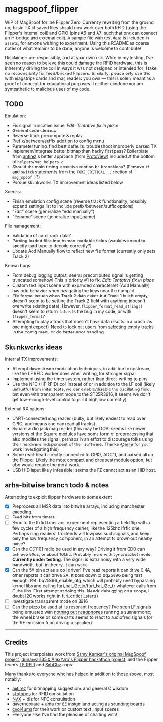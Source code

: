 # magspoof_flipper
WIP of MagSpoof for the Flipper Zero. Currently rewriting from the ground up; basic TX of saved files should now work over both RFID (using the Flipper's internal coil) and GPIO (pins A6 and A7: such that one can connect an H-bridge and external coil). A sample file with test data is included in `assets`, for anyone wishing to experiment. Using this README as coarse notes of what remains to be done; anyone is welcome to contribute!

Disclaimer: use responsibly, and at your own risk. While in my testing, I've seen no reason to believe this could damage the RFID hardware, this is inherently driving the coil in ways it was not designed or intended for; I take no responsibility for fried/bricked Flippers. Similarly, please only use this with magstripe cards and mag readers you own — this is solely meant as a proof of concept for educational purposes. I neither condone nor am sympathetic to malicious uses of my code.

## TODO
Emulation:
- Fix signal truncation issue! *Edit: Tentative fix in place*
- General code cleanup
- Reverse track precompute & replay
- Prefix/between/suffix addition to config menu
- Parameter tuning, find best defaults, troubleshoot improperly parsed TX
- Implement/integrate better bitmap than hacky first pass? Boilerplate from [antirez](https://github.com/antirez)'s better approach (from [ProtoView](https://github.com/antirez/protoview)) included at the bottom of `helpers/mag_helpers.c`
- Should the main timing-sensitive section be branchless? (Remove `if` and `switch` statements from the `FURI_CRITICAL...` section of `mag_spoof()`?)
- Pursue skunkworks TX improvement ideas listed below

Scenes:
- Finish emulation config scene (reverse track functionality; possibly expand settings list to include prefix/between/suffix options)
- "Edit" scene (generalize "Add manually")
- "Rename" scene (generalize input_name)

File management:
- Validation of card track data?
- Parsing loaded files into human-readable fields (would we need to specify card type to decode correctly?)
- Update Add Manually flow to reflect new file format (currently only sets Track 2)

Known bugs:
- From debug logging output, seems precomputed signal is getting truncated somehow! This is priority \#1 to fix. *Edit: Tentative fix in place*
- Custom text input scene with expanded characterset (Add Manually) has odd behavior when navigating the keys near the numpad
- File format issues when Track 2 data exists but Track 1 is left empty; doesn't seem to be setting the Track 2 field with anything (doesn't overwrite existing data). However, `flipper_format_read_string()` doesn't seem to return `false`. Is the bug in my code, or with `flipper_format`?
- Attempting to play a track that doesn't have data results in a crash (as one might expect). Need to lock out users from selecting empty tracks in the config menu or do better error handling

## Skunkworks ideas
Internal TX improvements:
- Attempt downstream modulation techniques, in addition to upstream, like the LF RFID worker does when writing, for stronger signal
- Implement using the timer system, rather than direct-writing to pins
- Use the NFC (HF RFID) coil instead of or in addition to the LF coil (likely unfruitful from initial tests; we can enable/disable the oscillating field, but even with transparent mode to the ST25R3916, it seems we don't get low-enough-level control to pull it high/low correctly) 

External RX options:
- UART-connected mag reader (bulky, but likely easiest to read over GPIO, and means one can read all tracks)
- Square audio jack mag reader (this may be DOA; seems like newer versions of the Square modules have some form of preprocessing that also modifies the signal, perhaps in an effort to discourage folks using their hardware independent of their software. Thanks [@arha](https://github.com/arha) for your work investigating this)
- Some read-head directly connected to GPIO, ADC'd, and parsed all on the Flipper. Likely the most compact and cheapest module option, but also would require the most work.
- USB HID input likely infeasible; seems the FZ cannot act as an HID host.

## arha-bitwise branch todo & notes
Attempting to exploit flipper hardware to some extent

- [X] Preprocess all MSR data into bitwise arrays, including manchester encoding. 
- [ ] Feed bits from timers
- [ ] Sync to the lfrfid timer and experiment representing a field flip with a few cycles of a high frequency carrier, like the 125khz lfrfid one. Perhaps mag readers' frontends will lowpass such signals, and keep only the low frequency component, in an attempt to drown out nearby noise?
- [X] Can the CC1101 radio be used in any way? Driving it from GD0 can achieve 50us, or about 10khz. Probably more with sync/packet mode. **Currently under testing**. The signal is extra noisy with a very wide bandwidth, but, in theory, it can work
- [X] Can the 5V pin act as a coil driver? I've read reports it can drive 0.4A, other reports it can drive 2A. It boils down to bq25896 being fast enough. Ref: bq25896_enable_otg, which will probably need bypassing kernel libs and calling furi_hal_i2c_tx/furi_hal_i2c_tx whatever calls from Cube libs. First attempt at doing this. Needs debugging on a scope, I doubt I2C works right in furi_critical_start()
- [ ] Investigate transparent mode on 3916
- [ ] Can the piezo be used at its resonant frequency? I've seen LF signals being emulated with [nothing but headphones](https://github.com/smre/DCF77/blob/master/DCF77.py#L124) running a subharmonic; the wheel brake on some carts seems to react to audiofreq signals (or the RF emission from driving a speaker)

----
## Credits
This project interpolates work from [Samy Kamkar's original MagSpoof project](https://github.com/samyk/magspoof), [dunaevai135 & AlexYaro's Flipper hackathon project](https://github.com/dunaevai135/flipperzero-firmware), and the Flipper team's [LF RFID](https://github.com/flipperdevices/flipperzero-firmware/tree/dev/applications/main/lfrfid) and [SubGhz](https://github.com/flipperdevices/flipperzero-firmware/tree/dev/applications/main/subghz) apps.  

Many thanks to everyone who has helped in addition to those above, most notably: 
- [antirez](https://github.com/antirez) for bitmapping suggestions and general C wisdom
- [skotopes](https://github.com/skotopes) for RFID consultation
- [NVX](https://github.com/nvx) + dlz for NFC consultation
- davethepirate + [arha](https://github.com/arha) for EE insight and acting as sounding boards
- [cool4uma](https://github.com/cool4uma) for their work on custom text_input scenes 
- Everyone else I've had the pleasure of chatting with!
